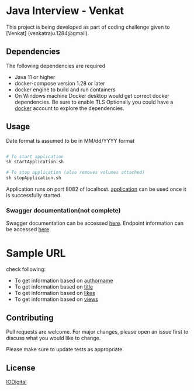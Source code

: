 # Java Interview - Venkat

This project is being developed as part of coding challenge given to [Venkat] (venkatraju.1284@gmail).

## Dependencies

The following dependencies are required
* Java 11 or higher
* docker-compose version 1.28 or later
* docker engine to build and run containers
* On Windows machine Docker desktop would get correct docker dependencies. Be sure to enable TLS
Optionally you could have a [docker](https://hub.docker.com) account to explore the dependencies.

## Usage

Date format is assumed to be in MM/dd/YYYY format

```python

# To start application
sh startApplication.sh

# To stop application (also removes volumes attached)
sh stopApplication.sh

```

Application runs on port 8082 of localhost.
[application](http://localhost:8080/) can be used once it is successfully started.

### Swagger documentation(not complete)
Swagger documentation can be accessed [here](http://localhost:8080/swagger-ui.html).
Endpoint information can be accessed [here](http://localhost:8080/v3/api-docs)

# Sample URL
check following:
* To get information based on [authorname](http://localhost:8080/talks/authors/venkat)
* To get information based on [title](http://localhost:8080/talks/titles/venkat)
* To get information based on [likes](http://localhost:8080/talks/likes/from=10&to=900)
* To get information based on [views](http://localhost:8080/talks/views/from=10&to=900)

## Contributing
Pull requests are welcome. For major changes, please open an issue first to discuss what you would like to change.

Please make sure to update tests as appropriate.

## License
[IODigital](https://iodigital.com/licenses/mit/)
